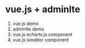 # vue.js + adminlte 

1. vue.js demo
2. adminlte demo
3. vue.js echarts.js component
4. vue.js simditor component

